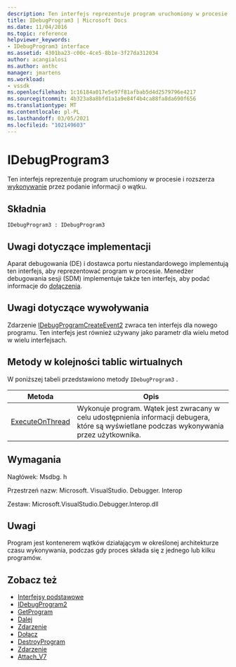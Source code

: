 ```yaml
---
description: Ten interfejs reprezentuje program uruchomiony w procesie i rozszerza wykonywanie przez podanie informacji o wątku.
title: IDebugProgram3 | Microsoft Docs
ms.date: 11/04/2016
ms.topic: reference
helpviewer_keywords:
- IDebugProgram3 interface
ms.assetid: 4301ba23-c00c-4ce5-8b1e-3f27da312034
author: acangialosi
ms.author: anthc
manager: jmartens
ms.workload:
- vssdk
ms.openlocfilehash: 1c16184a017e5e97f81afbab5d4d2579796e4217
ms.sourcegitcommit: 4b323a8a8bfd1a1a9e84f4b4ca88fa8da690f656
ms.translationtype: MT
ms.contentlocale: pl-PL
ms.lasthandoff: 03/05/2021
ms.locfileid: "102149603"
---
```

# <a name="idebugprogram3"></a>IDebugProgram3
Ten interfejs reprezentuje program uruchomiony w procesie i rozszerza [wykonywanie](../../../extensibility/debugger/reference/idebugprogram2-execute.md) przez podanie informacji o wątku.

## <a name="syntax"></a>Składnia

```
IDebugProgram3 : IDebugProgram3
```

## <a name="notes-for-implementers"></a>Uwagi dotyczące implementacji
 Aparat debugowania (DE) i dostawca portu niestandardowego implementują ten interfejs, aby reprezentować program w procesie. Menedżer debugowania sesji (SDM) implementuje także ten interfejs, aby podać informacje do [dołączenia](../../../extensibility/debugger/reference/idebugprogram2-attach.md).

## <a name="notes-for-callers"></a>Uwagi dotyczące wywoływania
 Zdarzenie [IDebugProgramCreateEvent2](../../../extensibility/debugger/reference/idebugprogramcreateevent2.md) zwraca ten interfejs dla nowego programu. Ten interfejs jest również używany jako parametr dla wielu metod w wielu interfejsach.

## <a name="methods-in-vtable-order"></a>Metody w kolejności tablic wirtualnych
 W poniższej tabeli przedstawiono metody `IDebugProgram3` .

|Metoda|Opis|
|------------|-----------------|
|[ExecuteOnThread](../../../extensibility/debugger/reference/idebugprogram3-executeonthread.md)|Wykonuje program. Wątek jest zwracany w celu udostępnienia informacji debugera, które są wyświetlane podczas wykonywania przez użytkownika.|

## <a name="requirements"></a>Wymagania
 Nagłówek: Msdbg. h

 Przestrzeń nazw: Microsoft. VisualStudio. Debugger. Interop

 Zestaw: Microsoft.VisualStudio.Debugger.Interop.dll

## <a name="remarks"></a>Uwagi
 Program jest kontenerem wątków działającym w określonej architekturze czasu wykonywania, podczas gdy proces składa się z jednego lub kilku programów.

## <a name="see-also"></a>Zobacz też
- [Interfejsy podstawowe](../../../extensibility/debugger/reference/core-interfaces.md)
- [IDebugProgram2](../../../extensibility/debugger/reference/idebugprogram2.md)
- [GetProgram](../../../extensibility/debugger/reference/idebugthread2-getprogram.md)
- [Dalej](../../../extensibility/debugger/reference/ienumdebugprograms2-next.md)
- [Zdarzenie](../../../extensibility/debugger/reference/idebugportevents2-event.md)
- [Dołącz](../../../extensibility/debugger/reference/idebugengine2-attach.md)
- [DestroyProgram](../../../extensibility/debugger/reference/idebugengine2-destroyprogram.md)
- [Zdarzenie](../../../extensibility/debugger/reference/idebugeventcallback2-event.md)
- [Attach_V7](../../../extensibility/debugger/reference/idebugprogramnode2-attach-v7.md)
